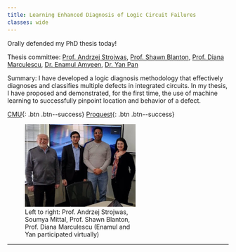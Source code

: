 ```yaml
---
title: Learning Enhanced Diagnosis of Logic Circuit Failures
classes: wide
---
```


Orally defended my PhD thesis today!

Thesis committee: [Prof. Andrzej Strojwas](https://www.ece.cmu.edu/directory/bios/strojwas-andrzej.html), [Prof. Shawn Blanton](https://engineering.cmu.edu/directory/bios/blanton-shawn.html), [Prof. Diana Marculescu](https://www.ece.utexas.edu/people/faculty/diana-marculescu), [Dr. Enamul Amyeen](https://www.linkedin.com/in/enamul-amyeen-95118a10), [Dr. Yan Pan](https://www.linkedin.com/in/yan-pan-2b42b26)

Summary: I have developed a logic diagnosis methodology that effectively diagnoses and classifies multiple defects in integrated circuits. In my thesis, I have proposed and demonstrated, for the first time, the use of machine learning to successfully pinpoint location and behavior of a defect.

[CMU](https://kilthub.cmu.edu/articles/thesis/Learning_Enhanced_Diagnosis_of_Logic_Circuit_Failures/11962164){: .btn .btn--success}  [Proquest](https://www.proquest.com/docview/2385344942){: .btn .btn--success}

<!---
% include figure image_path="/assets/images/2020-01-phd-defense.jpg" alt="Image after my oral presentation with my thesis committee" caption="Left to right:  Prof. Andrzej Strojwas, Soumya Mittal, Prof. Shawn Blanton, Prof. Diana Marculescu" %}
-->

<figure style="width: 50%" class="align-center">
  <a href="/assets/images/2020-01-phd-defense.jpg" title="PhD thesis committee" alt="Pic taken after my oral presentation with my thesis committee">
  <img src="/assets/images/2020-01-phd-defense.jpg" alt=""></a>
  <figcaption>Left to right: Prof. Andrzej Strojwas, Soumya Mittal, Prof. Shawn Blanton, Prof. Diana Marculescu (Enamul and Yan participated virtually)</figcaption>
</figure>

---
